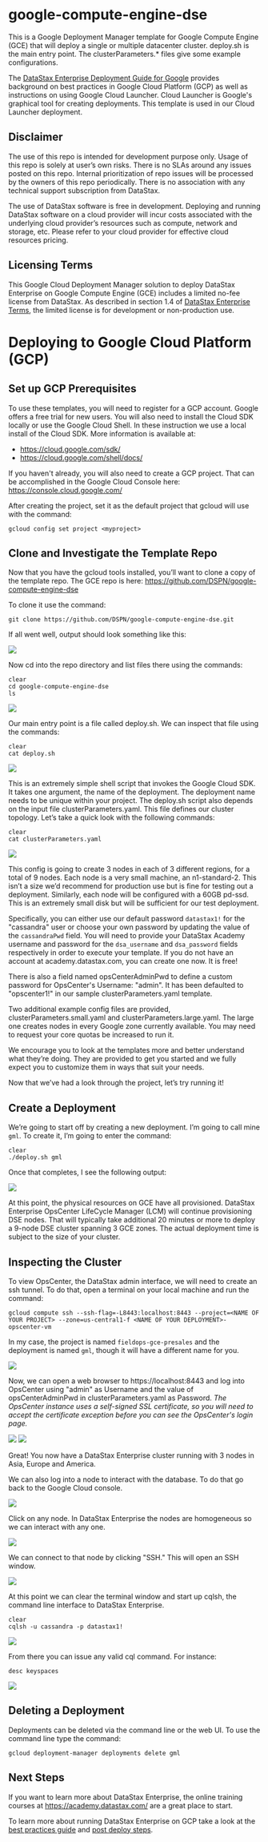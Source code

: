 # google-compute-engine-dse

This is a Google Deployment Manager template for Google Compute Engine (GCE) that will deploy a single or multiple datacenter cluster.  deploy.sh is the main entry point.  The clusterParameters.* files give some example configurations.

The [DataStax Enterprise Deployment Guide for Google](https://github.com/DSPN/google-deployment-guide) provides background on best practices in Google Cloud Platform (GCP) as well as instructions on using Google Cloud Launcher.  Cloud Launcher is Google's graphical tool for creating deployments.  This template is used in our Cloud Launcher deployment.

## Disclaimer
The use of this repo is intended for development purpose only.  Usage of this repo is solely at user’s own risks.  There is no SLAs around any issues posted on this repo.  Internal prioritization of repo issues will be processed by the owners of this repo periodically.  There is no association with any technical support subscription from DataStax.

The use of DataStax software is free in development. Deploying and running DataStax software on a cloud provider will incur costs associated with the underlying cloud provider’s resources such as compute, network and storage, etc.  Please refer to your cloud provider for effective cloud resources pricing.

## Licensing Terms
This Google Cloud Deployment Manager solution to deploy DataStax Enterprise on Google Compute Engine (GCE) includes a limited no-fee license from DataStax. As described in section 1.4 of [DataStax Enterprise Terms](https://www.datastax.com/enterprise-terms), the limited license is for development or non-production use.

# Deploying to Google Cloud Platform (GCP)

## Set up GCP Prerequisites

To use these templates, you will need to register for a GCP account.  Google offers a free trial for new users.  You will also need to install the Cloud SDK locally or use the Google Cloud Shell.  In these instruction we use a local install of the Cloud SDK.  More information is available at:
* https://cloud.google.com/sdk/
* https://cloud.google.com/shell/docs/

If you haven't already, you will also need to create a GCP project.  That can be accomplished in the Google Cloud Console here: https://console.cloud.google.com/ 

After creating the project, set it as the default project that gcloud will use with the command:

    gcloud config set project <myproject>

## Clone and Investigate the Template Repo

Now that you have the gcloud tools installed, you’ll want to clone a copy of the template repo.  The GCE repo is here: https://github.com/DSPN/google-compute-engine-dse

To clone it use the command:

    git clone https://github.com/DSPN/google-compute-engine-dse.git

If all went well, output should look something like this:

![](./img/gitclone.png)

Now cd into the repo directory and list files there using the commands:

    clear
    cd google-compute-engine-dse
    ls

![](./img/ls.png)

Our main entry point is a file called deploy.sh. We can inspect that file using the commands:

    clear
    cat deploy.sh

![](./img/catdeploy.png)

This is an extremely simple shell script that invokes the Google Cloud SDK. It takes one argument, the name of the deployment. The deployment name needs to be unique within your project. The deploy.sh script also depends on the input file clusterParameters.yaml. This file defines our cluster topology. Let’s take a quick look with the following commands:

    clear
    cat clusterParameters.yaml

![](./img/catclusterparameters.png)

This config is going to create 3 nodes in each of 3 different regions, for a total of 9 nodes. Each node is a very small machine, an n1-standard-2. This isn’t a size we’d recommend for production use but is fine for testing out a deployment. Similarly, each node will be configured with a 60GB pd-ssd.  This is an extremely small disk but will be sufficient for our test deployment.

Specifically, you can either use our default password `datastax1!` for the "cassandra" user or choose your own password by updating the value of the `cassandraPwd` field.  You will need to provide your DataStax Academy username and password for the `dsa_username` and `dsa_password` fields respectively in order to execute your template.  If you do not have an account at academy.datastax.com, you can create one now.  It is free!

There is also a field named opsCenterAdminPwd to define a custom password for OpsCenter's Username: "admin".  It has been defaulted to "opscenter1!" in our sample clusterParameters.yaml template.  

Two additional example config files are provided, clusterParameters.small.yaml and clusterParameters.large.yaml. The large one creates nodes in every Google zone currently available. You may need to request your core quotas be increased to run it.

We encourage you to look at the templates more and better understand what they’re doing. They are provided to get you started and we fully expect you to customize them in ways that suit your needs.

Now that we’ve had a look through the project, let’s try running it!

## Create a Deployment

We’re going to start off by creating a new deployment. I’m going to call mine `gml`. To create it, I’m going to enter the command:

    clear
    ./deploy.sh gml

Once that completes, I see the following output:

![](./img/deploy.png)

At this point, the physical resources on GCE have all provisioned. DataStax Enterprise OpsCenter LifeCycle Manager (LCM) will continue provisioning DSE nodes. That will typically take additional 20 minutes or more to deploy a 9-node DSE cluster spanning 3 GCE zones. The actual deployment time is subject to the size of your cluster.

## Inspecting the Cluster

To view OpsCenter, the DataStax admin interface, we will need to create an ssh tunnel.  To do that, open a terminal on your local machine and run the command:

    gcloud compute ssh --ssh-flag=-L8443:localhost:8443 --project=<NAME OF YOUR PROJECT> --zone=us-central1-f <NAME OF YOUR DEPLOYMENT>-opscenter-vm 

In my case, the project is named `fieldops-gce-presales` and the deployment is named `gml`, though it will have a different name for you.

![](./img/tunnel.png)

Now, we can open a web browser to https://localhost:8443 and log into OpsCenter using "admin" as Username and the value of opsCenterAdminPwd in clusterParameters.yaml as Password. *The OpsCenter instance uses a self-signed SSL certificate, so you will need to accept the certificate exception before you can see the OpsCenter's login page.* 

![](./img/pre_opscenter.png)
![](./img/opscenter.png)

Great!  You now have a DataStax Enterprise cluster running with 3 nodes in Asia, Europe and America.

We can also log into a node to interact with the database.  To do that go back to the Google Cloud console.

![](./img/nodes.png)

Click on any node.  In DataStax Enterprise the nodes are homogeneous so we can interact with any one.

![](./img/node.png)

We can connect to that node by clicking "SSH."  This will open an SSH window.

![](./img/terminal.png)

At this point we can clear the terminal window and start up cqlsh, the command line interface to DataStax Enterprise.

    clear
    cqlsh -u cassandra -p datastax1!

![](./img/cqlsh.png)

From there you can issue any valid cql command.  For instance:

    desc keyspaces
    
![](./img/desc.png)
    
## Deleting a Deployment

Deployments can be deleted via the command line or the web UI. To use the command line type the command:

    gcloud deployment-manager deployments delete gml

## Next Steps

If you want to learn more about DataStax Enterprise, the online training courses at https://academy.datastax.com/ are a great place to start.

To learn more about running DataStax Enterprise on GCP take a look at the [best practices guide](bestpractices.md) and [post deploy steps](postdeploy.md).
